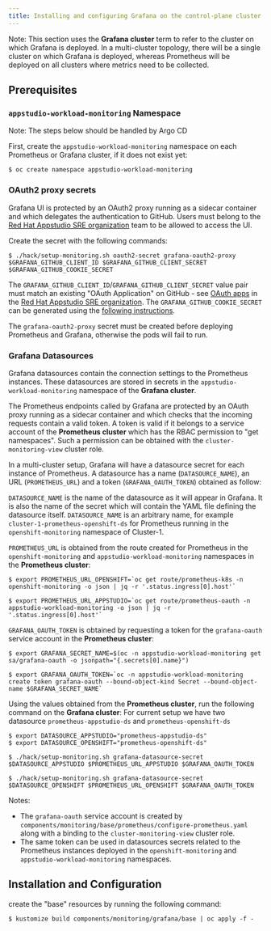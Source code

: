 ```yaml
---
title: Installing and configuring Grafana on the control-plane cluster
---
```


Note:
This section uses the **Grafana cluster** term to refer to the cluster on which Grafana is deployed. 
In a multi-cluster topology, there will be a single cluster on which Grafana is deployed, whereas Prometheus will be deployed on all clusters where metrics need to be collected.

## Prerequisites

### `appstudio-workload-monitoring` Namespace

Note: The steps below should be handled by Argo CD

First, create the `appstudio-workload-monitoring` namespace on each Prometheus or Grafana cluster, if it does not exist yet:

```
$ oc create namespace appstudio-workload-monitoring
```

### OAuth2 proxy secrets

Grafana UI is protected by an OAuth2 proxy running as a sidecar container and which delegates the authentication to GitHub. 
Users must belong to the [Red Hat Appstudio SRE organization](https://github.com/redhat-appstudio-sre) team to be allowed to access the UI.

Create the secret with the following commands:

```
$ ./hack/setup-monitoring.sh oauth2-secret grafana-oauth2-proxy $GRAFANA_GITHUB_CLIENT_ID $GRAFANA_GITHUB_CLIENT_SECRET $GRAFANA_GITHUB_COOKIE_SECRET
```

The `GRAFANA_GITHUB_CLIENT_ID`/`GRAFANA_GITHUB_CLIENT_SECRET` value pair must match an existing "OAuth Application" on GitHub - see [OAuth apps](https://github.com/organizations/redhat-appstudio-sre/settings/applications) in the [Red Hat Appstudio SRE organization](https://github.com/organizations/redhat-appstudio-sre). 
The `GRAFANA_GITHUB_COOKIE_SECRET` can be generated using the [following instructions](https://oauth2-proxy.github.io/oauth2-proxy/docs/configuration/overview#generating-a-cookie-secret).


The `grafana-oauth2-proxy` secret must be created before deploying Prometheus and Grafana, otherwise the pods will fail to run.

### Grafana Datasources

Grafana datasources contain the connection settings to the Prometheus instances. These datasources are stored in secrets in the `appstudio-workload-monitoring` namespace of the **Grafana cluster**.

The Prometheus endpoints called by Grafana are protected by an OAuth proxy running as a sidecar container and which checks that the incoming requests contain a valid token. A token is valid if it belongs to a service account of the **Prometheus cluster** which has the RBAC permission to "get namespaces". Such a permission can be obtained with the `cluster-monitoring-view` cluster role.

In a multi-cluster setup, Grafana will have a datasource secret for each instance of Prometheus. 
A datasource has a name (`DATASOURCE_NAME`), an URL (`PROMETHEUS_URL`) and a token (`GRAFANA_OAUTH_TOKEN`) obtained as follow:

`DATASOURCE_NAME` is the name of the datasource as it will appear in Grafana. It is also the name of the secret which will contain the YAML file defining the datasource itself.
`DATASOURCE_NAME` is an arbitrary name, for example `cluster-1-prometheus-openshift-ds` for Prometheus running in the `openshift-monitoring` namespace of Cluster-1.

`PROMETHEUS_URL` is obtained from the route created for Prometheus in the `openshift-monitoring` and `appstudio-workload-monitoring` namespaces in the **Prometheus cluster**:

```
$ export PROMETHEUS_URL_OPENSHIFT=`oc get route/prometheus-k8s -n openshift-monitoring -o json | jq -r '.status.ingress[0].host'`

$ export PROMETHEUS_URL_APPSTUDIO=`oc get route/prometheus-oauth -n appstudio-workload-monitoring -o json | jq -r '.status.ingress[0].host'`
```

`GRAFANA_OAUTH_TOKEN` is obtained by requesting a token for the `grafana-oauth` service account in the **Prometheus cluster**:
```
$ export GRAFANA_SECRET_NAME=$(oc -n appstudio-workload-monitoring get sa/grafana-oauth -o jsonpath="{.secrets[0].name}")

$ export GRAFANA_OAUTH_TOKEN=`oc -n appstudio-workload-monitoring create token grafana-oauth --bound-object-kind Secret --bound-object-name $GRAFANA_SECRET_NAME`
```

Using the values obtained from the **Prometheus cluster**, run the following command on the **Grafana cluster**:
For current setup we have two datasource `prometheus-appstudio-ds` and `prometheus-openshift-ds`

```
$ export DATASOURCE_APPSTUDIO="prometheus-appstudio-ds"
$ export DATASOURCE_OPENSHIFT="prometheus-openshift-ds"

$ ./hack/setup-monitoring.sh grafana-datasource-secret $DATASOURCE_APPSTUDIO $PROMETHEUS_URL_APPSTUDIO $GRAFANA_OAUTH_TOKEN

$ ./hack/setup-monitoring.sh grafana-datasource-secret $DATASOURCE_OPENSHIFT $PROMETHEUS_URL_OPENSHIFT $GRAFANA_OAUTH_TOKEN
```

Notes: 
- The `grafana-oauth` service account is created by `components/monitoring/base/prometheus/configure-prometheus.yaml` along with a binding to the `cluster-monitoring-view` cluster role. 
- The same token can be used in datasources secrets related to the Prometheus instances deployed in the `openshift-monitoring` and `appstudio-workload-monitoring` namespaces.

## Installation and Configuration

create the "base" resources by running the following command:

```
$ kustomize build components/monitoring/grafana/base | oc apply -f -   
```